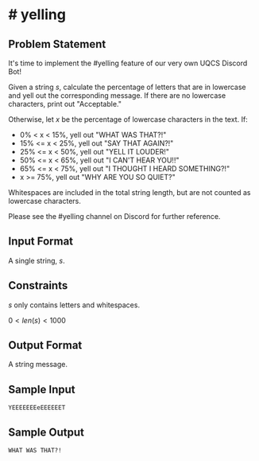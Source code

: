 # \# yelling

## Problem Statement

It's time to implement the #yelling feature of our very own UQCS Discord Bot!

Given a string $s$, calculate the percentage of letters that are in lowercase and yell out the corresponding message. If there are no lowercase characters, print out "Acceptable."

Otherwise, let $x$ be the percentage of lowercase characters in the text. If:

- 0% < x < 15%, yell out "WHAT WAS THAT?!"
- 15% <= x < 25%, yell out "SAY THAT AGAIN?!"
- 25% <= x < 50%, yell out "YELL IT LOUDER!"
- 50% <= x < 65%, yell out "I CAN'T HEAR YOU!!"
- 65% <= x < 75%, yell out "I THOUGHT I HEARD SOMETHING?!"
- x >= 75%, yell out "WHY ARE YOU SO QUIET?"


Whitespaces are included in the total string length, but are not counted as lowercase characters.

Please see the #yelling channel on Discord for further reference.

## Input Format

A single string, $s$.

## Constraints

$s$ only contains letters and whitespaces.

$0 < len(s) < 1000$

## Output Format
A string message.

## Sample Input

```
YEEEEEEEeEEEEEET
```

## Sample Output

```
WHAT WAS THAT?!
```

